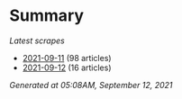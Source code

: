 # Summary
*Latest scrapes*
* [2021-09-11](https://github.com/nuuuwan/news_lk/blob/data/news_lk.2021-09-11.json) (98 articles)
* [2021-09-12](https://github.com/nuuuwan/news_lk/blob/data/news_lk.2021-09-12.json) (16 articles)

*Generated at 05:08AM, September 12, 2021*